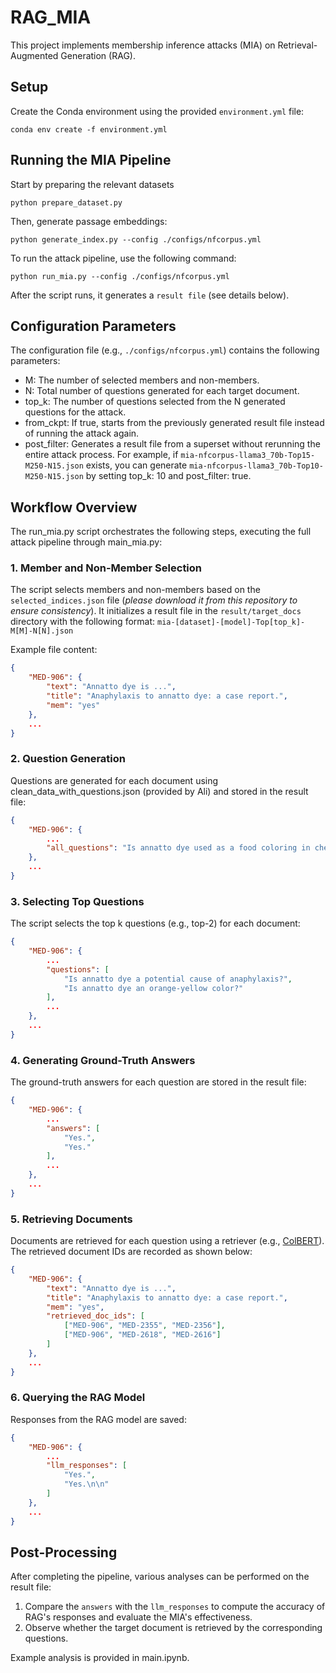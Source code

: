 # RAG_MIA

This project implements membership inference attacks (MIA) on Retrieval-Augmented Generation (RAG).

## Setup

Create the Conda environment using the provided `environment.yml` file:

`conda env create -f environment.yml`

## Running the MIA Pipeline

Start by preparing the relevant datasets

`python prepare_dataset.py`

Then, generate passage embeddings:

`python generate_index.py --config ./configs/nfcorpus.yml`

To run the attack pipeline, use the following command:

`python run_mia.py --config ./configs/nfcorpus.yml`

After the script runs, it generates a `result file` (see details below).

## Configuration Parameters

The configuration file (e.g., `./configs/nfcorpus.yml`) contains the following parameters:

- M: The number of selected members and non-members.
- N: Total number of questions generated for each target document.
- top_k: The number of questions selected from the N generated questions for the attack.
- from_ckpt: If true, starts from the previously generated result file instead of running the attack again.
- post_filter: Generates a result file from a superset without rerunning the entire attack process. For example, if `mia-nfcorpus-llama3_70b-Top15-M250-N15.json` exists, you can generate `mia-nfcorpus-llama3_70b-Top10-M250-N15.json` by setting top_k: 10 and post_filter: true.

## Workflow Overview

The run_mia.py script orchestrates the following steps, executing the full attack pipeline through main_mia.py:

### 1. Member and Non-Member Selection

The script selects members and non-members based on the `selected_indices.json` file (*please download it from this repository to ensure consistency*). It initializes a result file in the `result/target_docs` directory with the following format:
`mia-[dataset]-[model]-Top[top_k]-M[M]-N[N].json`

Example file content:
```json
{
    "MED-906": {
        "text": "Annatto dye is ...",
        "title": "Anaphylaxis to annatto dye: a case report.",
        "mem": "yes"
    },
    ...
}
```


### 2. Question Generation

Questions are generated for each document using clean_data_with_questions.json (provided by Ali) and stored in the result file:

```json
{
    "MED-906": {
        ...
        "all_questions": "Is annatto dye used as a food coloring in cheeses?\nCan annatto dye cause urticaria as an adverse reaction?..."
    },
    ...
}
```

### 3. Selecting Top Questions

The script selects the top k questions (e.g., top-2) for each document:
```json
{
    "MED-906": {
        ...
        "questions": [
            "Is annatto dye a potential cause of anaphylaxis?",
            "Is annatto dye an orange-yellow color?"
        ],
        ...
    },
    ...
}
```
### 4. Generating Ground-Truth Answers
The ground-truth answers for each question are stored in the result file:
```json
{
    "MED-906": {
        ...
        "answers": [
            "Yes.",
            "Yes."
        ],
        ...
    },
    ...
}
```
### 5. Retrieving Documents

Documents are retrieved for each question using a retriever (e.g., [ColBERT](https://github.com/stanford-futuredata/ColBERT)). The retrieved document IDs are recorded as shown below:

```json
{
    "MED-906": {
        "text": "Annatto dye is ...",
        "title": "Anaphylaxis to annatto dye: a case report.",
        "mem": "yes",
        "retrieved_doc_ids": [
            ["MED-906", "MED-2355", "MED-2356"],
            ["MED-906", "MED-2618", "MED-2616"]
        ]
    },
    ...
}
```
### 6. Querying the RAG Model
Responses from the RAG model are saved:
```json
{
    "MED-906": {
        ...
        "llm_responses": [
            "Yes.",
            "Yes.\n\n"
        ]
    },
    ...
}
```

## Post-Processing

After completing the pipeline, various analyses can be performed on the result file:
1. Compare the `answers` with the `llm_responses` to compute the accuracy of RAG's responses and evaluate the MIA's effectiveness.
2. Observe whether the target document is retrieved by the corresponding questions.

Example analysis is provided in main.ipynb.